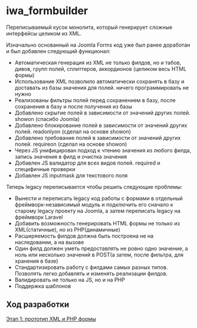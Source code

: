 # iwa_formbuilder

Переписываемый кусок монолита, который генерирует сложные интерфейсы целиком из XML.

Изначально основанный на Joomla Forms код уже был ранее доработан и был добавлен следующий функционал:

- Автоматическая генерация из XML не только филдов, но и табов, дивов, групп полей, сплиттеров, аккордионов (целиком весь HTML формы)
- Использование XML позволило автоматически сохранять в базу и доставать из базы значения для полей. ничего программировать не нужно
- Реализованы фильтры полей перед сохранением в базу, после сохранения в базу и после получения из базы
- Добавлено скрытие полей в зависимости от значений других полей. showon (спасибо Joomla)
- Добавлено блокирование полей в зависимости от значений других полей. readonlyon (сделал на основе showon)
- Добавлено требование полей в зависимости от значений других полей. requireon (сделал на основе showon)
- Через JS унифицирован подход к чтению значения из любого филда, запись значения в филд и очистка значения
- Добавлен JS валидатор для всех видов полей. required и специфичные проверки
- Добавлен JS inputmask для текстового поля

Теперь legacy переписывается чтобы решить следующие проблемы:

- Вынести и переписать legacy код работы с формами в отдельный фреймворк-независимый модуль и подключить его сначало к старому legacy проекту на Joomla, а затем переписать legacy на фреймворк Laravel
- Добавить возможность генерировать HTML формы не только из XML(статичные), но из PHP(динамичные)
- Расширяемость филдов должна быть построена не на наследовании, а на вызове
- Один филд должен уметь предоставлять не ровно одно значение, а ноль или несколько значений в POST(а затем, после фильтра, для хранения в базе)
- Стандартизировать работу с филдами самых разных типов. Позволять легко добавлять и изменять реализации филдов.
- Валидировать не только на JS, но и на PHP
- Поддержка шаблонов

## Ход разработки

[Этап 1: прототип XML и PHP формы](readme/develop_step1.md)
